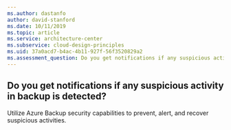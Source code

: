 ```yaml
---
ms.author: dastanfo
author: david-stanford
ms.date: 10/11/2019
ms.topic: article
ms.service: architecture-center
ms.subservice: cloud-design-principles
ms.uid: 37a0acd7-b4ac-4b11-927f-56f3520829a2
ms.assessment_question: Do you get notifications if any suspicious activity in backup is detected?
---
```

## Do you get notifications if any suspicious activity in backup is detected?


Utilize Azure Backup security capabilities to prevent, alert, and recover suspicious activities.